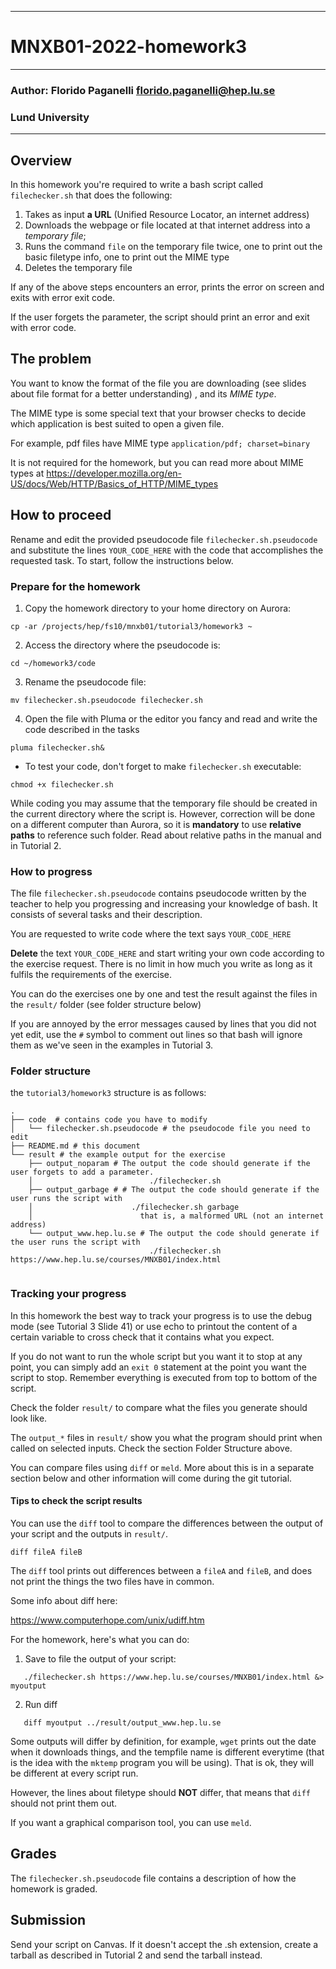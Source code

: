 --------------------------------------------------------
# MNXB01-2022-homework3
--------------------------------------------------------
### Author: Florido Paganelli florido.paganelli@hep.lu.se
###         Lund University
--------------------------------------------------------

## Overview 

In this homework you're required to write a bash script called `filechecker.sh` 
that does the following: 

1) Takes as input **a URL** (Unified Resource Locator, an internet address)
2) Downloads the webpage or file located at that internet address into  a *temporary file*;
3) Runs the command `file` on the temporary file twice, one to print out
   the basic filetype info, one to print out the MIME type
4) Deletes the temporary file

If any of the above steps encounters an error, prints the error on screen
and exits with error exit code.

If the user forgets the parameter, the script should print an error and
exit with error code.

## The problem

You want to know the format of the file you are downloading 
(see slides about file format for a better understanding) , and its
*MIME type*. 

The MIME type is some special text that your browser checks
to decide which application is best suited to open a given file.

For example, pdf files have MIME type
    `application/pdf; charset=binary`

It is not required for the homework, but you can read more about 
MIME types at 
<https://developer.mozilla.org/en-US/docs/Web/HTTP/Basics_of_HTTP/MIME_types>

## How to proceed

Rename and edit the provided pseudocode file `filechecker.sh.pseudocode`
and substitute the lines `YOUR_CODE_HERE` with the code that 
accomplishes the requested task. To start, follow the instructions below.

### Prepare for the homework

1. Copy the homework directory to your 
   home directory on Aurora:

```console
cp -ar /projects/hep/fs10/mnxb01/tutorial3/homework3 ~
```

2. Access the directory where the pseudocode is:

```console
cd ~/homework3/code
```

3. Rename the pseudocode file:

```console
mv filechecker.sh.pseudocode filechecker.sh
```

4. Open the file with Pluma or the editor you fancy and read and write 
the code described in the tasks

```console
pluma filechecker.sh&
```

- To test your code, don't forget to make `filechecker.sh` executable:

```console
chmod +x filechecker.sh
```

While coding you may assume that the temporary file should be created 
in the current directory where the script is.
However, correction will be done on a different computer than Aurora,
so it is **mandatory** to use **relative paths** to reference such folder.
Read about relative paths in the manual and in Tutorial 2.
   
### How to progress 

The file `filechecker.sh.pseudocode` contains pseudocode written by the
teacher to help you progressing and increasing your knowledge of bash.
It consists of several tasks and their description.

You are requested to write code where the text says `YOUR_CODE_HERE`

**Delete** the text `YOUR_CODE_HERE` and start writing your own code
according to the exercise request. There is no limit in how much you 
write as long as it fulfils the requirements of the exercise.

You can do the exercises one by one and test the result against the
files in the `result/` folder (see folder structure below)

If you are annoyed by the error messages caused by lines that you did 
not yet edit, use the `#` symbol to comment out lines so that bash will 
ignore them as we've seen in the examples in Tutorial 3.

### Folder structure

the `tutorial3/homework3` structure is as follows:

```console
.
├── code  # contains code you have to modify
│   └── filechecker.sh.pseudocode # the pseudocode file you need to edit
├── README.md # this document
└── result # the example output for the exercise
    ├── output_noparam # The output the code should generate if the user forgets to add a parameter.
    │                          ./filechecker.sh
    ├── output_garbage # # The output the code should generate if the user runs the script with
    │                      ./filechecker.sh garbage
    │                        that is, a malformed URL (not an internet address)   
    └── output_www.hep.lu.se # The output the code should generate if the user runs the script with
                               ./filechecker.sh https://www.hep.lu.se/courses/MNXB01/index.html
                            
```

### Tracking your progress

In this homework the best way to track your progress is to use the debug mode
(see Tutorial 3 Slide 41) or use echo to printout the content of a certain variable 
to cross check that it contains what you expect.

If you do not want to run the whole script but you want it to stop at
any point, you can simply add an `exit 0` statement at the point you want the 
script to stop. Remember everything is executed from top to bottom of the script.

Check the folder `result/` to compare what the files you generate should look like.

The `output_*` files in `result/` show you what the program should print when 
called on selected inputs. Check the section Folder Structure above.

You can compare files using `diff` or `meld`. More about this is in a separate section below
and other information will come during the git tutorial.

#### Tips to check the script results

You can use the `diff` tool to compare the differences between the 
output of your script and the outputs in `result/`.

```console
diff fileA fileB
```

The `diff` tool prints out differences between a `fileA` and `fileB`,
and does not print the things the two files have in common.

Some info about diff here:

<https://www.computerhope.com/unix/udiff.htm>

For the homework, here's what you can do:

1) Save to file the output of your script:

```console
   ./filechecker.sh https://www.hep.lu.se/courses/MNXB01/index.html &> myoutput
```

2) Run diff 

```console
   diff myoutput ../result/output_www.hep.lu.se
```

Some outputs will differ by definition, for example, `wget` prints out
the date when it downloads things, and the tempfile name is different
everytime (that is the idea with the `mktemp` program you will be using).
That is ok, they will be different at every script run.

However, the lines about filetype should **NOT** differ, that means that `diff`
should not print them out.

If you want a graphical comparison tool, you can use `meld`.

## Grades

The `filechecker.sh.pseudocode` file contains a description of how the 
homework is graded. 

## Submission

Send your script on Canvas. If it doesn't accept the .sh extension,
create a tarball as described in Tutorial 2 and send the tarball instead.
